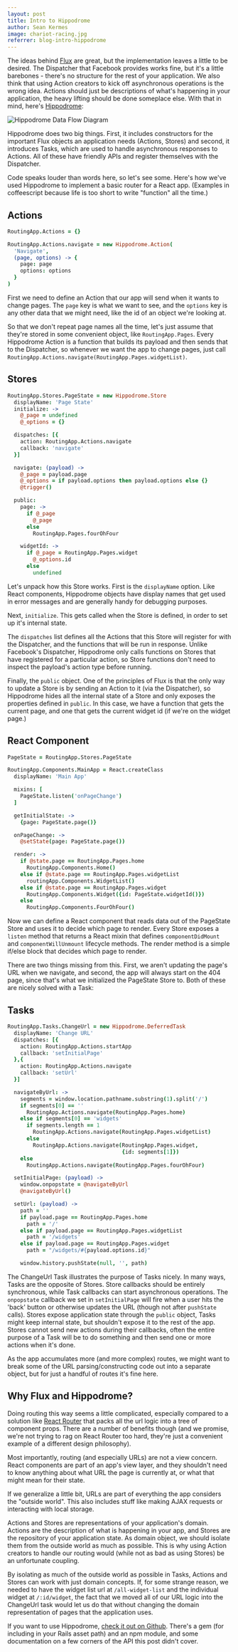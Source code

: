 ```yaml
---
layout: post
title: Intro to Hippodrome
author: Sean Kermes
image: chariot-racing.jpg
referrer: blog-intro-hippodrome
---
```


The ideas behind [Flux](https://github.com/facebook/flux) are great, but the
implementation leaves a little to be desired.  The Dispatcher that Facebook
provides works fine, but it's a little barebones - there's no structure
for the rest of your application.  We also think that using Action creators
to kick off asynchronous operations is the wrong idea.  Actions should just be
descriptions of what's happening in your application, the heavy lifting should
be done someplace else.  With that in mind, here's
[Hippodrome](https://github.com/Structural/hippodrome):

![Hippodrome Data Flow Diagram](/public/hippodrome-diagram.png)

Hippodrome does two big things.  First, it includes constructors for the
important Flux objects an application needs (Actions, Stores) and second, it
introduces Tasks, which are used to handle asynchronous responses to Actions.
All of these have friendly APIs and register themselves with the Dispatcher.

Code speaks louder than words here, so let's see some.  Here's how we've used
Hippodrome to implement a basic router for a React app.  (Examples in
coffeescript because life is too short to write "function" all the time.)

## Actions

```coffeescript
RoutingApp.Actions = {}

RoutingApp.Actions.navigate = new Hippodrome.Action(
  'Navigate',
  (page, options) -> {
    page: page
    options: options
  }
)
```

First we need to define an Action that our app will send when it wants to change
pages.  The `page` key is what we want to see, and the `options` key is any
other data that we might need, like the id of an object we're looking at.

So that we don't repeat page names all the time, let's just assume that they're
stored in some convenient object, like `RoutingApp.Pages`.  Every
Hippodrome Action is a function that builds its payload and then sends that to
the Dispatcher, so whenever we want the app to change pages, just call
`RoutingApp.Actions.navigate(RoutingApp.Pages.widgetList)`.

## Stores

```coffeescript
RoutingApp.Stores.PageState = new Hippodrome.Store
  displayName: 'Page State'
  initialize: ->
    @_page = undefined
    @_options = {}

  dispatches: [{
    action: RoutingApp.Actions.navigate
    callback: 'navigate'
  }]

  navigate: (payload) ->
    @_page = payload.page
    @_options = if payload.options then payload.options else {}
    @trigger()

  public:
    page: ->
      if @_page
        @_page
      else
        RoutingApp.Pages.fourOhFour

    widgetId: ->
      if @_page = RoutingApp.Pages.widget
        @_options.id
      else
        undefined
```

Let's unpack how this Store works.  First is the `displayName` option.  Like
React components, Hippodrome objects have display names that get used in error
messages and are generally handy for debugging purposes.

Next, `initialize`.  This gets called when the Store is defined, in order to set
up it's internal state.

The `dispatches` list defines all the Actions that this Store will register for
with the Dispatcher, and the functions that will be run in response.  Unlike
Facebook's Dispatcher, Hippodrome only calls functions on Stores that have
registered for a particular action, so Store functions don't need to inspect
the payload's action type before running.

Finally, the `public` object.  One of the principles of Flux is that the only
way to update a Store is by sending an Action to it (via the Dispatcher), so
Hippodrome hides all the internal state of a Store and only exposes the
properties defined in `public`.  In this case, we have a function that gets
the current page, and one that gets the current widget id (if we're on the
widget page.)

## React Component

```coffeescript
PageState = RoutingApp.Stores.PageState

RoutingApp.Components.MainApp = React.createClass
  displayName: 'Main App'

  mixins: [
    PageState.listen('onPageChange')
  ]

  getInitialState: ->
    {page: PageState.page()}

  onPageChange: ->
    @setState(page: PageState.page())

  render: ->
    if @state.page == RoutingApp.Pages.home
      RoutingApp.Components.Home()
    else if @state.page == RoutingApp.Pages.widgetList
      routingApp.Components.WidgetList()
    else if @state.page == RoutingApp.Pages.widget
      RoutingApp.Components.Widget({id: PageState.widgetId()})
    else
      RoutingApp.Components.FourOhFour()
```

Now we can define a React component that reads data out of the PageState Store
and uses it to decide which page to render.  Every Store exposes a `listen`
method that returns a React mixin that defines `componentDidMount` and
`componentWillUnmount` lifecycle methods.  The render method is a simple
if/else block that decides which page to render.

There are two things missing from this.  First, we aren't updating the page's
URL when we navigate, and second, the app will always start on the 404 page,
since that's what we initialized the PageState Store to.  Both of these are
nicely solved with a Task:

## Tasks

```coffeescript
RoutingApp.Tasks.ChangeUrl = new Hippodrome.DeferredTask
  displayName: 'Change URL'
  dispatches: [{
    action: RoutingApp.Actions.startApp
    callback: 'setInitialPage'
  },{
    action: RoutingApp.Actions.navigate
    callback: 'setUrl'
  }]

  navigateByUrl: ->
    segments = window.location.pathname.substring(1).split('/')
    if segments[0] == ''
      RoutingApp.Actions.navigate(RoutingApp.Pages.home)
    else if segments[0] == 'widgets'
      if segments.length == 1
        RoutingApp.Actions.navigate(RoutingApp.Pages.widgetList)
      else
        RoutingApp.Actions.navigate(RoutingApp.Pages.widget,
                                    {id: segments[1]})
    else
      RoutingApp.Actions.navigate(RoutingApp.Pages.fourOhFour)

  setInitialPage: (payload) ->
    window.onpopstate = @navigateByUrl
    @navigateByUrl()

  setUrl: (payload) ->
    path = ''
    if payload.page == RoutingApp.Pages.home
      path = '/'
    else if payload.page == RoutingApp.Pages.widgetList
      path = '/widgets'
    else if payload.page == RoutingApp.Pages.widget
      path = "/widgets/#{payload.options.id}"

    window.history.pushState(null, '', path)
```

The ChangeUrl Task illustrates the purpose of Tasks nicely.  In many ways,
Tasks are the opposite of Stores.  Store callbacks should be entirely
synchronous, while Task callbacks can start asynchronous operations.  The
`onpopstate` callback we set in `setInitialPage` will fire when a user
hits the 'back' button or otherwise updates the URL (though not after
`pushState` calls).  Stores expose application state through the `public`
object, Tasks might keep internal state, but shouldn't expose it to the rest of
the app.  Stores cannot send new actions during their callbacks, often the
entire purpose of a Task will be to do something and then send one or more
actions when it's done.

As the app accumulates more (and more complex) routes, we might want to break
some of the URL parsing/constructing code out into a separate object, but
for just a handful of routes it's fine here.

## Why Flux and Hippodrome?

Doing routing this way seems a little complicated, especially compared to a
solution like [React Router](https://github.com/rackt/react-router) that packs
all the url logic into a tree of component props.  There are a number of
benefits though (and we promise, we're not trying to rag on React Router too
hard, they're just a convenient example of a different design philosophy).

Most importantly, routing (and especially URLs) are not a view concern.  React
components are part of an app's view layer, and they shouldn't need to know
anything about what URL the page is currently at, or what that might mean for
their state.

If we generalize a little bit, URLs are part of everything the app considers
the "outside world".  This also includes stuff like making AJAX requests or
interacting with local storage.

Actions and Stores are representations of your application's domain.  Actions
are the description of what is happening in your app, and Stores are the
repository of your application state.  As domain object, we should isolate
them from the outside world as much as possible.  This is why using Action
creators to handle our routing would (while not as bad as using Stores) be
an unfortunate coupling.

By isolating as much of the outside world as possible in Tasks, Actions and
Stores can work with just domain concepts.  If, for some strange reason, we
needed to have the widget list url at `/all-widget-list` and the individual
widget at `/:id/widget`, the fact that we moved all of our URL logic into the
ChangeUrl task would let us do that without changing the domain representation
of pages that the application uses.

If you want to use Hippodrome,
[check it out on Github](https://github.com/Structural/hippodrome).  There's a
gem (for including in your Rails asset path) and an npm module, and some
documentation on a few corners of the API this post didn't cover.
